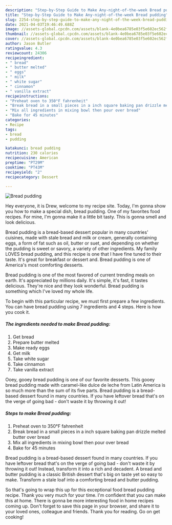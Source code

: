 ```yaml
---
description: "Step-by-Step Guide to Make Any-night-of-the-week Bread pudding"
title: "Step-by-Step Guide to Make Any-night-of-the-week Bread pudding"
slug: 2254-step-by-step-guide-to-make-any-night-of-the-week-bread-pudding
date: 2021-04-03T19:46:49.688Z
image: //assets-global.cpcdn.com/assets/blank-4e0bea6785e03f5e602ec562f230caae08da540cada707380b4fe1bbebba43da.png
thumbnail: //assets-global.cpcdn.com/assets/blank-4e0bea6785e03f5e602ec562f230caae08da540cada707380b4fe1bbebba43da.png
cover: //assets-global.cpcdn.com/assets/blank-4e0bea6785e03f5e602ec562f230caae08da540cada707380b4fe1bbebba43da.png
author: Jason Butler
ratingvalue: 4.3
reviewcount: 24306
recipeingredient:
- " bread"
- " butter melted"
- " eggs"
- " milk"
- " white sugar"
- " cinnamon"
- " vanilla extract"
recipeinstructions:
- "Preheat oven to 350°F fahrenheit"
- "Break bread in a small pieces in a inch square baking pan drizzle melted butter over bread"
- "Mix all ingredients in mixing bowl then pour over bread"
- "Bake for 45 minutes"
categories:
- Recipe
tags:
- bread
- pudding

katakunci: bread pudding 
nutrition: 230 calories
recipecuisine: American
preptime: "PT29M"
cooktime: "PT43M"
recipeyield: "2"
recipecategory: Dessert

---
```



![Bread pudding](//assets-global.cpcdn.com/assets/blank-4e0bea6785e03f5e602ec562f230caae08da540cada707380b4fe1bbebba43da.png)

Hey everyone, it is Drew, welcome to my recipe site. Today, I'm gonna show you how to make a special dish, bread pudding. One of my favorites food recipes. For mine, I'm gonna make it a little bit tasty. This is gonna smell and look delicious.

Bread pudding is a bread-based dessert popular in many countries&#39; cuisines, made with stale bread and milk or cream, generally containing eggs, a form of fat such as oil, butter or suet, and depending on whether the pudding is sweet or savory, a variety of other ingredients. My family LOVES bread pudding, and this recipe is one that I have fine tuned to their taste. It&#39;s great for breakfast or dessert and. Bread pudding is one of America&#39;s most comforting desserts.

Bread pudding is one of the most favored of current trending meals on earth. It's appreciated by millions daily. It's simple, it's fast, it tastes delicious. They're nice and they look wonderful. Bread pudding is something which I've loved my whole life.


To begin with this particular recipe, we must first prepare a few ingredients. You can have bread pudding using 7 ingredients and 4 steps. Here is how you cook it.

<!--inarticleads1-->

##### The ingredients needed to make Bread pudding:

1. Get  bread
1. Prepare  butter melted
1. Make ready  eggs
1. Get  milk
1. Take  white sugar
1. Take  cinnamon
1. Take  vanilla extract


Ooey, gooey bread pudding is one of our favorite desserts. This gooey bread pudding made with caramel-like dulce de leche from Latin America is so much more than the sum of its five parts. Bread pudding is a bread-based dessert found in many countries. If you have leftover bread that&#39;s on the verge of going bad - don&#39;t waste it by throwing it out! 

<!--inarticleads2-->

##### Steps to make Bread pudding:

1. Preheat oven to 350°F fahrenheit
1. Break bread in a small pieces in a inch square baking pan drizzle melted butter over bread
1. Mix all ingredients in mixing bowl then pour over bread
1. Bake for 45 minutes


Bread pudding is a bread-based dessert found in many countries. If you have leftover bread that&#39;s on the verge of going bad - don&#39;t waste it by throwing it out! Instead, transform it into a rich and decadent. A bread and butter pudding is a classic British dessert that&#39;s big on taste yet so easy to make. Transform a stale loaf into a comforting bread and butter pudding. 

So that's going to wrap this up for this exceptional food bread pudding recipe. Thank you very much for your time. I'm confident that you can make this at home. There is gonna be more interesting food in home recipes coming up. Don't forget to save this page in your browser, and share it to your loved ones, colleague and friends. Thank you for reading. Go on get cooking!
